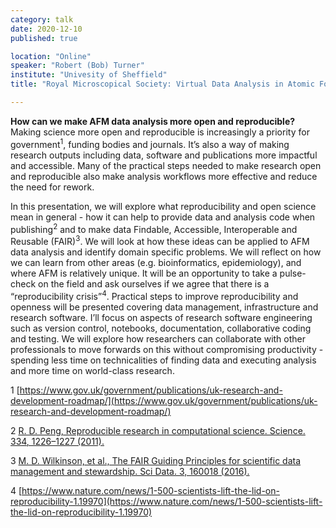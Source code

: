 ```yaml
---
category: talk
date: 2020-12-10
published: true

location: "Online"
speaker: "Robert (Bob) Turner"
institute: "Univesity of Sheffield"
title: "Royal Microscopical Society: Virtual Data Analysis in Atomic Force Microscopy Meeting"

---
```


**How can we make AFM data analysis more open and reproducible?** Making science more open and reproducible is increasingly a priority for government<sup>1</sup>, funding bodies and journals. It’s also a way of making research outputs including data, software and publications more impactful and accessible. Many of the practical steps needed to make research open and reproducible also make analysis workflows more effective and reduce the need for rework.

In this presentation, we will explore what reproducibility and open science mean in general - how it can help to provide data and analysis code when publishing<sup>2</sup> and to make data Findable, Accessible, Interoperable and Reusable (FAIR)<sup>3</sup>. We will look at how these ideas can be applied to AFM data analysis and identify domain specific problems. We will reflect on how we can learn from other areas (e.g. bioinformatics, epidemiology), and where AFM is relatively unique. It will be an opportunity to take a pulse-check on the field and ask ourselves if we agree that there is a “reproducibility crisis”<sup>4</sup>. Practical steps to improve reproducibility and openness will be presented covering data management, infrastructure and research software. I’ll focus on aspects of research software engineering such as version control, notebooks, documentation, collaborative coding and testing. We will explore how researchers can collaborate with other professionals to move forwards on this without compromising productivity - spending less time on technicalities of finding data and executing analysis and more time on world-class research.

1 [https://www.gov.uk/government/publications/uk-research-and-development-roadmap/](https://www.gov.uk/government/publications/uk-research-and-development-roadmap/)

2 [R. D. Peng, Reproducible research in computational science. Science. 334, 1226–1227 (2011).](https://science.sciencemag.org/content/334/6060/1226)

3 [M. D. Wilkinson, et al., The FAIR Guiding Principles for scientific data management and stewardship. Sci Data. 3, 160018 (2016).](https://www.nature.com/articles/sdata201618)

4 [https://www.nature.com/news/1-500-scientists-lift-the-lid-on-reproducibility-1.19970](https://www.nature.com/news/1-500-scientists-lift-the-lid-on-reproducibility-1.19970)
